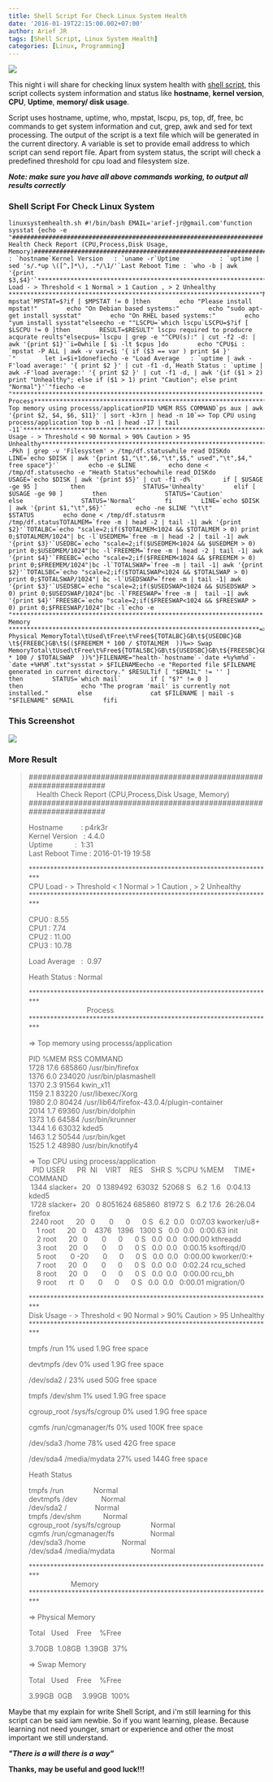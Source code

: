 ```yaml
---
title: Shell Script For Check Linux System Health
date: '2016-01-19T22:15:00.002+07:00'
author: Arief JR
tags: [Shell Script, Linux System Health]
categories: [Linux, Programming]
---
```


![](http://1.bp.blogspot.com/-JrmJyuMKfZo/VpM9sMjasLI/AAAAAAAACtM/0Sm9C3oW6F0/s1600/linux_mono_logo_alt_by_edrp96-d5bqe8i.png)

This night i will share for checking linux system health with [shell script](https://tuxnoob.com/tags/shell-script), this script collects system information and status like **hostname**, **kernel version**, **CPU**, **Uptime**, **memory/ disk usage**.  

Script uses hostname, uptime, who, mpstat, lscpu, ps, top, df, free, bc commands to get system information and cut, grep, awk and sed for text processing. The output of the script is a text file which will be generated in the current directory. A variable is set to provide email address to which script can send report file. Apart from system status, the script will check a predefined threshold for cpu load and filesystem size.  

_**Note: make sure you have all above commands working, to output all results correctly**_  


### Shell Script For Check Linux System

```
linuxsystemhealth.sh #!/bin/bash EMAIL='arief-jr@gmail.com'function sysstat {echo -e "#####################################################################    Health Check Report (CPU,Process,Disk Usage, Memory)#####################################################################Hostname         : `hostname`Kernel Version   : `uname -r`Uptime           : `uptime | sed 's/.*up \([^,]*\), .*/\1/'`Last Reboot Time : `who -b | awk '{print $3,$4}'`*********************************************************************CPU Load - > Threshold < 1 Normal > 1 Caution , > 2 Unhealthy *********************************************************************"MPSTAT=`which mpstat`MPSTAT=$?if [ $MPSTAT != 0 ]then        echo "Please install mpstat!"        echo "On Debian based systems:"        echo "sudo apt-get install sysstat"        echo "On RHEL based systems:"        echo "yum install sysstat"elseecho -e ""LSCPU=`which lscpu`LSCPU=$?if [ $LSCPU != 0 ]then        RESULT=$RESULT" lscpu required to producre acqurate reults"elsecpus=`lscpu | grep -e "^CPU(s):" | cut -f2 -d: | awk '{print $1}'`i=0while [ $i -lt $cpus ]do        echo "CPU$i : `mpstat -P ALL | awk -v var=$i '{ if ($3 == var ) print $4 }' `"        let i=$i+1donefiecho -e "Load Average   : `uptime | awk -F'load average:' '{ print $2 }' | cut -f1 -d,`Heath Status : `uptime | awk -F'load average:' '{ print $2 }' | cut -f1 -d, | awk '{if ($1 > 2) print "Unhealthy"; else if ($1 > 1) print "Caution"; else print "Normal"}'`"fiecho -e "*********************************************************************                             Process*********************************************************************=> Top memory using processs/applicationPID %MEM RSS COMMAND`ps aux | awk '{print $2, $4, $6, $11}' | sort -k3rn | head -n 10`=> Top CPU using process/application`top b -n1 | head -17 | tail -11`*********************************************************************Disk Usage - > Threshold < 90 Normal > 90% Caution > 95 Unhealthy*********************************************************************"df -Pkh | grep -v 'Filesystem' > /tmp/df.statuswhile read DISKdo        LINE=`echo $DISK | awk '{print $1,"\t",$6,"\t",$5," used","\t",$4," free space"}'`        echo -e $LINE         echo done < /tmp/df.statusecho -e "Heath Status"echowhile read DISKdo        USAGE=`echo $DISK | awk '{print $5}' | cut -f1 -d%`        if [ $USAGE -ge 95 ]         then                STATUS='Unhealty'        elif [ $USAGE -ge 90 ]        then                STATUS='Caution'        else                STATUS='Normal'        fi        LINE=`echo $DISK | awk '{print $1,"\t",$6}'`        echo -ne $LINE "\t\t" $STATUS        echo done < /tmp/df.statusrm /tmp/df.statusTOTALMEM=`free -m | head -2 | tail -1| awk '{print $2}'`TOTALBC=`echo "scale=2;if($TOTALMEM<1024 && $TOTALMEM > 0) print 0;$TOTALMEM/1024"| bc -l`USEDMEM=`free -m | head -2 | tail -1| awk '{print $3}'`USEDBC=`echo "scale=2;if($USEDMEM<1024 && $USEDMEM > 0) print 0;$USEDMEM/1024"|bc -l`FREEMEM=`free -m | head -2 | tail -1| awk '{print $4}'`FREEBC=`echo "scale=2;if($FREEMEM<1024 && $FREEMEM > 0) print 0;$FREEMEM/1024"|bc -l`TOTALSWAP=`free -m | tail -1| awk '{print $2}'`TOTALSBC=`echo "scale=2;if($TOTALSWAP<1024 && $TOTALSWAP > 0) print 0;$TOTALSWAP/1024"| bc -l`USEDSWAP=`free -m | tail -1| awk '{print $3}'`USEDSBC=`echo "scale=2;if($USEDSWAP<1024 && $USEDSWAP > 0) print 0;$USEDSWAP/1024"|bc -l`FREESWAP=`free -m |  tail -1| awk '{print $4}'`FREESBC=`echo "scale=2;if($FREESWAP<1024 && $FREESWAP > 0) print 0;$FREESWAP/1024"|bc -l`echo -e "*********************************************************************                     Memory *********************************************************************=> Physical MemoryTotal\tUsed\tFree\t%Free${TOTALBC}GB\t${USEDBC}GB \t${FREEBC}GB\t$(($FREEMEM * 100 / $TOTALMEM  ))%=> Swap MemoryTotal\tUsed\tFree\t%Free${TOTALSBC}GB\t${USEDSBC}GB\t${FREESBC}GB\t$(($FREESWAP * 100 / $TOTALSWAP  ))%"}FILENAME="health-`hostname`-`date +%y%m%d`-`date +%H%M`.txt"sysstat > $FILENAMEecho -e "Reported file $FILENAME generated in current directory." $RESULTif [ "$EMAIL" != '' ] then        STATUS=`which mail`        if [ "$?" != 0 ]         then                echo "The program 'mail' is currently not installed."        else                cat $FILENAME | mail -s "$FILENAME" $EMAIL        fifi
```

### This Screenshot

![](http://3.bp.blogspot.com/-uzcIXGrEN_A/Vp5R0SENZSI/AAAAAAAAC0A/yQ0xUTTE8Yc/s1600/Screenshot_20160119_220514.png)

### More Result

> #####################################################################  
>     Health Check Report (CPU,Process,Disk Usage, Memory)  
> #####################################################################  
>   
>   
> Hostname         : p4rk3r  
> Kernel Version   : 4.4.0  
> Uptime           :  1:31  
> Last Reboot Time : 2016-01-19 19:58  
>   
>   
>   
> \*\*\*\*\*\*\*\*\*\*\*\*\*\*\*\*\*\*\*\*\*\*\*\*\*\*\*\*\*\*\*\*\*\*\*\*\*\*\*\*\*\*\*\*\*\*\*\*\*\*\*\*\*\*\*\*\*\*\*\*\*\*\*\*\*\*\*\*\*  
> CPU Load - > Threshold &lt; 1 Normal &gt; 1 Caution , > 2 Unhealthy  
> \*\*\*\*\*\*\*\*\*\*\*\*\*\*\*\*\*\*\*\*\*\*\*\*\*\*\*\*\*\*\*\*\*\*\*\*\*\*\*\*\*\*\*\*\*\*\*\*\*\*\*\*\*\*\*\*\*\*\*\*\*\*\*\*\*\*\*\*\*  
>   
>   
> CPU0 : 8.55  
> CPU1 : 7.74  
> CPU2 : 11.00  
> CPU3 : 10.78  
>   
> Load Average   :  0.97  
>   
> Heath Status : Normal  
>   
>   
> \*\*\*\*\*\*\*\*\*\*\*\*\*\*\*\*\*\*\*\*\*\*\*\*\*\*\*\*\*\*\*\*\*\*\*\*\*\*\*\*\*\*\*\*\*\*\*\*\*\*\*\*\*\*\*\*\*\*\*\*\*\*\*\*\*\*\*\*\*  
>                              Process  
> \*\*\*\*\*\*\*\*\*\*\*\*\*\*\*\*\*\*\*\*\*\*\*\*\*\*\*\*\*\*\*\*\*\*\*\*\*\*\*\*\*\*\*\*\*\*\*\*\*\*\*\*\*\*\*\*\*\*\*\*\*\*\*\*\*\*\*\*\*  
>   
> =\> Top memory using processs/application  
>   
> PID %MEM RSS COMMAND  
> 1728 17.6 685860 /usr/bin/firefox  
> 1376 6.0 234020 /usr/bin/plasmashell  
> 1370 2.3 91564 kwin_x11  
> 1159 2.1 83220 /usr/libexec/Xorg  
> 1980 2.0 80424 /usr/lib64/firefox-43.0.4/plugin-container  
> 2014 1.7 69360 /usr/bin/dolphin  
> 1373 1.6 64584 /usr/bin/krunner  
> 1344 1.6 63032 kded5  
> 1463 1.2 50544 /usr/bin/kget  
> 1525 1.2 48980 /usr/bin/knotify4  
>   
> =\> Top CPU using process/application  
>   PID USER      PR  NI    VIRT    RES    SHR S  %CPU %MEM     TIME+ COMMAND  
>  1344 slacker+  20   0 1389492  63032  52068 S   6.2  1.6   0:04.13 kded5  
>  1728 slacker+  20   0 8051624 685860  81972 S   6.2 17.6  26:26.04 firefox  
>  2240 root      20   0       0      0      0 S   6.2  0.0   0:07.03 kworker/u8+  
>     1 root      20   0    4376   1396   1300 S   0.0  0.0   0:00.63 init  
>     2 root      20   0       0      0      0 S   0.0  0.0   0:00.00 kthreadd  
>     3 root      20   0       0      0      0 S   0.0  0.0   0:00.15 ksoftirqd/0  
>     5 root       0 -20       0      0      0 S   0.0  0.0   0:00.00 kworker/0:+  
>     7 root      20   0       0      0      0 S   0.0  0.0   0:02.24 rcu_sched  
>     8 root      20   0       0      0      0 S   0.0  0.0   0:00.00 rcu_bh  
>     9 root      rt   0       0      0      0 S   0.0  0.0   0:00.01 migration/0  
>   
> \*\*\*\*\*\*\*\*\*\*\*\*\*\*\*\*\*\*\*\*\*\*\*\*\*\*\*\*\*\*\*\*\*\*\*\*\*\*\*\*\*\*\*\*\*\*\*\*\*\*\*\*\*\*\*\*\*\*\*\*\*\*\*\*\*\*\*\*\*  
> Disk Usage - > Threshold &lt; 90 Normal &gt; 90% Caution > 95 Unhealthy  
> \*\*\*\*\*\*\*\*\*\*\*\*\*\*\*\*\*\*\*\*\*\*\*\*\*\*\*\*\*\*\*\*\*\*\*\*\*\*\*\*\*\*\*\*\*\*\*\*\*\*\*\*\*\*\*\*\*\*\*\*\*\*\*\*\*\*\*\*\*  
>   
> tmpfs /run 1% used 1.9G free space  
>   
> devtmpfs /dev 0% used 1.9G free space  
>   
> /dev/sda2 / 23% used 50G free space  
>   
> tmpfs /dev/shm 1% used 1.9G free space  
>   
> cgroup_root /sys/fs/cgroup 0% used 1.9G free space  
>   
> cgmfs /run/cgmanager/fs 0% used 100K free space  
>   
> /dev/sda3 /home 78% used 42G free space  
>   
> /dev/sda4 /media/mydata 27% used 144G free space  
>   
>   
>   
> Heath Status  
>   
> tmpfs /run               Normal  
> devtmpfs /dev            Normal  
> /dev/sda2 /              Normal  
> tmpfs /dev/shm           Normal  
> cgroup_root /sys/fs/cgroup               Normal  
> cgmfs /run/cgmanager/fs                  Normal  
> /dev/sda3 /home                  Normal  
> /dev/sda4 /media/mydata                  Normal  
>   
> \*\*\*\*\*\*\*\*\*\*\*\*\*\*\*\*\*\*\*\*\*\*\*\*\*\*\*\*\*\*\*\*\*\*\*\*\*\*\*\*\*\*\*\*\*\*\*\*\*\*\*\*\*\*\*\*\*\*\*\*\*\*\*\*\*\*\*\*\*  
>                      Memory  
> \*\*\*\*\*\*\*\*\*\*\*\*\*\*\*\*\*\*\*\*\*\*\*\*\*\*\*\*\*\*\*\*\*\*\*\*\*\*\*\*\*\*\*\*\*\*\*\*\*\*\*\*\*\*\*\*\*\*\*\*\*\*\*\*\*\*\*\*\*  
>   
> =\> Physical Memory  
>   
> Total   Used    Free    %Free  
>   
> 3.70GB  1.08GB  1.39GB  37%  
>   
> =\> Swap Memory  
>   
> Total   Used    Free    %Free  
>   
> 3.99GB  0GB     3.99GB  100%


Maybe that my explain for write Shell Script, and i'm still learning for this script can be said iam newbie. So if you want learning, please. Because learning not need younger, smart or experience and other the most important we still understand.  

**_"There is a will there is a way"_**  

**Thanks, may be useful and good luck!!!**